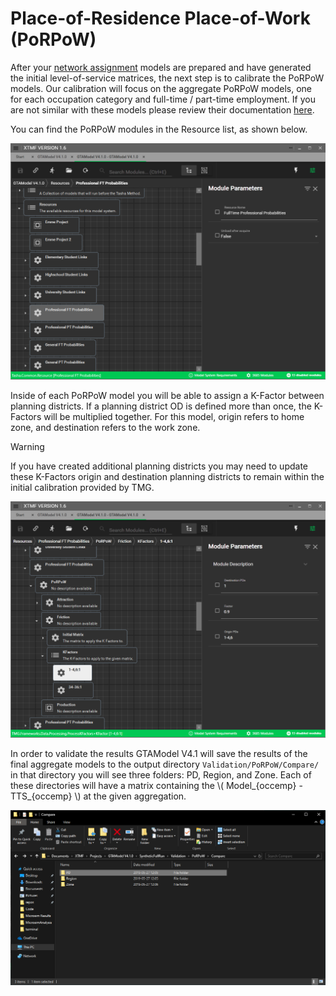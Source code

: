 # Place-of-Residence Place-of-Work (PoRPoW)

After your [network assignment](transit_assignment.md) models are prepared and have generated the initial
level-of-service matrices, the next step is to calibrate the PoRPoW models.  Our calibration will
focus on the aggregate PoRPoW models, one for each occupation category and full-time / part-time
employment.  If you are not similar with these models please review their documentation
[here](../model_design/porpow.md).

You can find the PoRPoW modules in the Resource list, as shown below.

![alt text](images/porpow_1.png "PoRPoW location")

Inside of each PoRPoW model you will be able to assign a K-Factor between planning districts.
If a planning district OD is defined more than once, the K-Factors will be multiplied together.
For this model, origin refers to home zone, and destination refers to the work zone.

> [!Warning]
> If you have created additional planning districts you may need to update these K-Factors
> origin and destination planning districts to remain within the initial
> calibration provided by TMG.

![alt text](images/porpow_2.png "PoRPoW K-Factors")

In order to validate the results GTAModel V4.1 will save the results of the
final aggregate models to the output directory `Validation/PoRPoW/Compare/` in that
directory you will see three folders: PD, Region, and Zone.  Each of these directories
will have a matrix containing the \\( Model_{occemp} - TTS_{occemp} \\) at the given aggregation.

![alt text](images/porpow_3.png "PoRPoW model calibration results")



